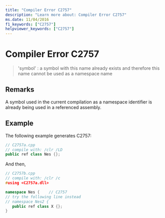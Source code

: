 ```yaml
---
title: "Compiler Error C2757"
description: "Learn more about: Compiler Error C2757"
ms.date: 11/04/2016
f1_keywords: ["C2757"]
helpviewer_keywords: ["C2757"]
---
```

# Compiler Error C2757

> 'symbol' : a symbol with this name already exists and therefore this name cannot be used as a namespace name

## Remarks

A symbol used in the current compilation as a namespace identifier is already being used in a referenced assembly.

## Example

The following example generates C2757:

```cpp
// C2757a.cpp
// compile with: /clr /LD
public ref class Nes {};
```

And then,

```cpp
// C2757b.cpp
// compile with: /clr /c
#using <C2757a.dll>

namespace Nes {    // C2757
// try the following line instead
// namespace Nes2 {
   public ref class X {};
}
```
